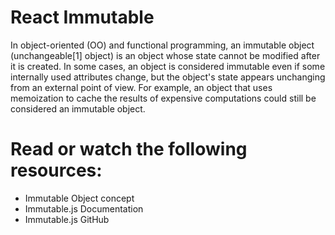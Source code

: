 # React Immutable

In object-oriented (OO) and functional programming, an immutable object (unchangeable[1] object) is an object whose state cannot be modified after it is created. In some cases, an object is considered immutable even if some internally used attributes change, but the object's state appears unchanging from an external point of view. For example, an object that uses memoization to cache the results of expensive computations could still be considered an immutable object.

# Read or watch the following resources:

- Immutable Object concept
- Immutable.js Documentation
- Immutable.js GitHub
